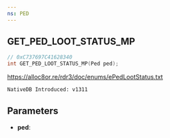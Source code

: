 ```yaml
---
ns: PED
---
```

## GET_PED_LOOT_STATUS_MP

```c
// 0xC737697C41628340
int GET_PED_LOOT_STATUS_MP(Ped ped);
```

https://alloc8or.re/rdr3/doc/enums/ePedLootStatus.txt

```
NativeDB Introduced: v1311
```

## Parameters
* **ped**:
